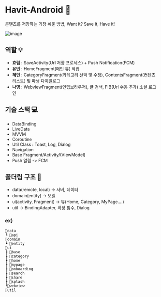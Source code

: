 # Havit-Android 🤳

콘텐츠를 저장하는 가장 쉬운 방법, Want it? Save it, Have it!

![image](https://user-images.githubusercontent.com/48551119/148033420-2eb6cda6-1de5-4cc6-9333-2a8363ca3d4a.png)


## 역할 💡
- **효림** : SaveActivity(Url 저장 프로세스) + Push Notification(FCM)
- **유빈** : HomeFragment(메인 뷰) 작업 
- **혜인** : CategoryFragment(카테고리 선택 및 수정), ContentsFragment(컨텐츠 리스트) 및 파생 다이얼로그
- **나영** : WebviewFragment(인앱브라우저), 글 검색, FIB(Url 수동 추가) 소셜 로그인


## 기술 스택 💻
- DataBinding
- LiveData
- MVVM
- Coroutine
- Util Class : Toast, Log, Dialog
- Navigation
- Base Fragment/Activity/(ViewModel)
- Push 알림 -> FCM

## 폴더링 구조 📂
- data(remote, local) → 서버, 데이터
- domain(entity) → 모델
- ui(activity, Fragment) → 뷰(Home, Category, MyPage....)
- util → BindingAdapter, 확장 함수, Dialog

### ex)
```
📂data
┗ 📂api
📂domain
┗ 📂entity
📂ui
┣ 📂base
┣ 📂category
┣ 📂home
┣ 📂mypage
┣ 📂onboarding
┣ 📂search
┣ 📂share
┣ 📂splash
┗📂webview
📂util
```

